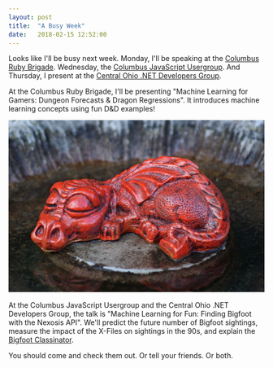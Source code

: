```yaml
---
layout: post
title:  "A Busy Week"
date:   2018-02-15 12:52:00
---
```


Looks like I'll be busy next week. Monday, I'll be speaking at the [Columbus Ruby Brigade](http://columbusrb.com/). Wednesday, the [Columbus JavaScript Usergroup](http://columbusjs.org/02-21-2018/guy-royse-machine-learning-for-fun.html). And Thursday, I present at the [Central Ohio .NET Developers Group](http://condg.org/2018/02/15/february-2018-machine-learning-for-fun/).

At the Columbus Ruby Brigade, I'll be presenting "Machine Learning for Gamers: Dungeon Forecasts & Dragon Regressions". It introduces machine learning concepts using fun D&D examples!

![Yo](/images/sleeping-dragon.jpg)

At the Columbus JavaScript Usergroup and the Central Ohio .NET Developers Group, the talk is "Machine Learning for Fun: Finding Bigfoot with the Nexosis API". We'll predict the future number of Bigfoot sightings, measure the impact of the X-Files on sightings in the 90s, and explain the [Bigfoot Classinator](http://guyroyse.com/bigfoot-classinator/site/).

You should come and check them out. Or tell your friends. Or both.
